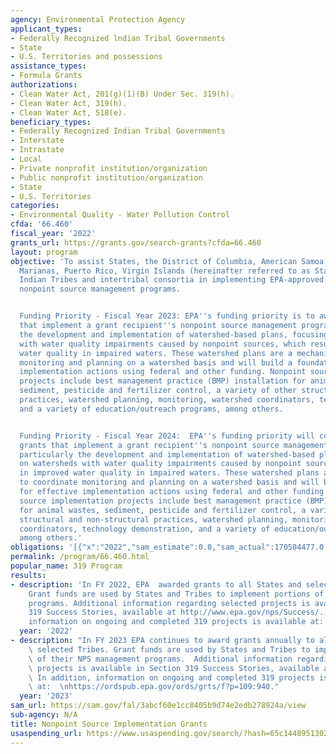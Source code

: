 ```yaml
---
agency: Environmental Protection Agency
applicant_types:
- Federally Recognized lndian Tribal Governments
- State
- U.S. Territories and possessions
assistance_types:
- Formula Grants
authorizations:
- Clean Water Act, 201(g)(1)(B) Under Sec. 319(h).
- Clean Water Act, 319(h).
- Clean Water Act, 518(e).
beneficiary_types:
- Federally Recognized Indian Tribal Governments
- Interstate
- Intrastate
- Local
- Private nonprofit institution/organization
- Public nonprofit institution/organization
- State
- U.S. Territories
categories:
- Environmental Quality - Water Pollution Control
cfda: '66.460'
fiscal_year: '2022'
grants_url: https://grants.gov/search-grants?cfda=66.460
layout: program
objective: 'To assist States, the District of Columbia, American Samoa, Guam, Northern
  Marianas, Puerto Rico, Virgin Islands (hereinafter referred to as States), and qualified
  Indian Tribes and intertribal consortia in implementing EPA-approved Section 319
  nonpoint source management programs.


  Funding Priority - Fiscal Year 2023: EPA''s funding priority is to award grants
  that implement a grant recipient''s nonpoint source management program plan, particularly
  the development and implementation of watershed-based plans, focusing on watersheds
  with water quality impairments caused by nonpoint sources, which result in improved
  water quality in impaired waters. These watershed plans are a mechanism to coordinate
  monitoring and planning on a watershed basis and will build a foundation for effective
  implementation actions using federal and other funding. Nonpoint source implementation
  projects include best management practice (BMP) installation for animal wastes,
  sediment, pesticide and fertilizer control, a variety of other structural and non-structural
  practices, watershed planning, monitoring, watershed coordinators, technology demonstration,
  and a variety of education/outreach programs, among others.


  Funding Priority - Fiscal Year 2024:  EPA''s funding priority will continue to award
  grants that implement a grant recipient''s nonpoint source management program plan,
  particularly the development and implementation of watershed-based plans, focusing
  on watersheds with water quality impairments caused by nonpoint sources, which result
  in improved water quality in impaired waters. These watershed plans are a mechanism
  to coordinate monitoring and planning on a watershed basis and will build a foundation
  for effective implementation actions using federal and other funding.   Nonpoint
  source implementation projects include best management practice (BMP) installation
  for animal wastes, sediment, pesticide and fertilizer control, a variety of other
  structural and non-structural practices, watershed planning, monitoring, watershed
  coordinators, technology demonstration, and a variety of education/outreach programs,
  among others.'
obligations: '[{"x":"2022","sam_estimate":0.0,"sam_actual":170504477.0,"usa_spending_actual":122806536.0},{"x":"2023","sam_estimate":182000000.0,"sam_actual":0.0,"usa_spending_actual":57589051.0},{"x":"2024","sam_estimate":188999000.0,"sam_actual":0.0,"usa_spending_actual":0.0}]'
permalink: /program/66.460.html
popular_name: 319 Program
results:
- description: 'In FY 2022, EPA  awarded grants to all States and selected Tribes.
    Grant funds are used by States and Tribes to implement portions of their NPS management
    programs. Additional information regarding selected projects is available in Section
    319 Success Stories, available at http://www.epa.gov/nps/Success/. In addition,
    information on ongoing and completed 319 projects is available at:  https://ordspub.epa.gov/ords/grts/f?p=109:940.'
  year: '2022'
- description: "In FY 2023 EPA continues to award grants annually to all States and\
    \ selected Tribes. Grant funds are used by States and Tribes to implement portions\
    \ of their NPS management programs.  Additional information regarding selected\
    \ projects is available in Section 319 Success Stories, available at http://www.epa.gov/nps/Success/.\
    \ In addition, information on ongoing and completed 319 projects is available\
    \ at:  \nhttps://ordspub.epa.gov/ords/grts/f?p=109:940."
  year: '2023'
sam_url: https://sam.gov/fal/3abcf60e1cc8405b9d74e2edb278924a/view
sub-agency: N/A
title: Nonpoint Source Implementation Grants
usaspending_url: https://www.usaspending.gov/search/?hash=65c1448951302684201355a3cfcd6372
---
```

